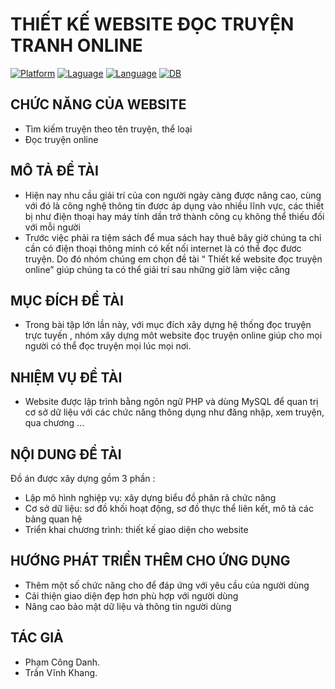 # THIẾT KẾ WEBSITE ĐỌC TRUYỆN TRANH ONLINE
[![Platform](https://img.shields.io/badge/platform-PHP-blue
)](https://www.php.net/downloads.php)
[![Laguage](https://img.shields.io/badge/WEB-HTML-green
)](https://www.php.net/downloads.php)
[![Language](https://img.shields.io/badge/Style-CSS-red
)](https://developer.mozilla.org/vi/docs/Web/CSS)
[![DB](https://img.shields.io/badge/DB-MYSQL-information
)](https://www.mysql.com/)

<h2> CHỨC NĂNG CỦA WEBSITE </h2>

- Tìm kiếm truyện theo tên truyện, thể loại
- Đọc truyện online

<h2> MÔ TẢ ĐỀ TÀI </h2>

- Hiện nay nhu cầu giải trí của con người ngày càng được nâng cao, cùng với đó là công nghệ thông tin đươc áp dụng vào nhiều lĩnh vực, các thiết bị như điện thoại hay máy tính dần trở thành công cụ không thể thiếu đối với mỗi người
- Trước việc phải ra tiệm sách để mua sách hay thuê bây giờ chúng ta chỉ cần có điện thoại thông minh có kết nối internet là có thể đọc đươc truyện. Do đó nhóm chúng em chọn đề tài “ Thiết kế website đọc truyện online” giúp chúng ta có thể giải trí sau những giờ làm việc căng 
<h2> MỤC ĐÍCH ĐỀ TÀI</h2>

- Trong bài tập lớn lần này, với mục đích xây dựng hệ thống đọc truyện trực tuyến , nhóm xây dựng môt website đọc truyện online giúp cho mọi người có thể đọc truyện mọi lúc mọi nơi.

<h2> NHIỆM VỤ ĐỀ TÀI</h2>

- Website được lập trình bằng ngôn ngữ PHP và dùng MySQL để quan trị cơ sở dữ liệu với các chức năng thông dụng như đăng nhập, xem truyện, qua chương ...

<h2> NỘI DUNG ĐỀ TÀI</h2>

Đồ án được xây dựng gồm 3 phần :
- Lập mô hình nghiệp vụ: xây dựng biểu đồ phân rã chức năng
- Cơ sở dữ liệu: sơ đồ khối hoạt động, sơ đồ thực thể liên kết, mô tả các bảng quan hệ
- Triển khai chương trình: thiết kế giao diện cho website

<h2> HƯỚNG PHÁT TRIỂN THÊM CHO ỨNG DỤNG</h2>

- Thêm một số chức năng cho để đáp ứng với yêu cầu của người dùng
- Cải thiện giao diện đẹp hơn phù hợp với người dùng
- Nâng cao bảo mật dữ liệu và thông tin người dùng

<h2> TÁC GIẢ</h2>

- Phạm Công Danh.
- Trần Vĩnh Khang.
